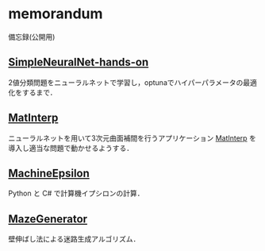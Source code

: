 # memorandum

備忘録(公開用)

## [SimpleNeuralNet-hands-on](https://y-saki26.github.io/memorandum/SimpleNeuralNet-hands-on/)

2値分類問題をニューラルネットで学習し，optunaでハイパーパラメータの最適化をするまで．

## [MatInterp](https://y-saki26.github.io/memorandum/MatInterp/)

ニューラルネットを用いて3次元曲面補間を行うアプリケーション [MatInterp](https://github.com/kensei-te/mat_interp) を導入し適当な問題で動かせるようする．

## [MachineEpsilon](https://y-saki26.github.io/memorandum/MachineEpsilon/)

Python と C# で計算機イプシロンの計算．

## [MazeGenerator](https://y-saki26.github.io/memorandum/MazeGenerator)

壁伸ばし法による迷路生成アルゴリズム．
